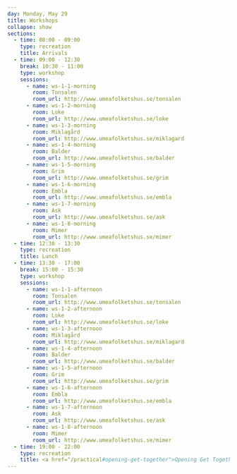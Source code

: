 ```yaml
---
day: Monday, May 29
title: Workshops
collapse: show
sections:
  - time: 08:00 - 09:00
    type: recreation
    title: Arrivals
  - time: 09:00 - 12:30
    break: 10:30 - 11:00
    type: workshop
    sessions:
      - name: ws-1-1-morning
        room: Tonsalen
        room_url: http://www.umeafolketshus.se/tonsalen
      - name: ws-1-2-morning
        room: Loke
        room_url: http://www.umeafolketshus.se/loke
      - name: ws-1-3-morning
        room: Miklagård
        room_url: http://www.umeafolketshus.se/miklagard
      - name: ws-1-4-morning
        room: Balder
        room_url: http://www.umeafolketshus.se/balder
      - name: ws-1-5-morning
        room: Grim
        room_url: http://www.umeafolketshus.se/grim
      - name: ws-1-6-morning
        room: Embla
        room_url: http://www.umeafolketshus.se/embla
      - name: ws-1-7-morning
        room: Ask
        room_url: http://www.umeafolketshus.se/ask
      - name: ws-1-8-morning
        room: Mimer
        room_url: http://www.umeafolketshus.se/mimer
  - time: 12:30 - 13:30
    type: recreation
    title: Lunch
  - time: 13:30 - 17:00
    break: 15:00 - 15:30
    type: workshop
    sessions:
      - name: ws-1-1-afternoon
        room: Tonsalen
        room_url: http://www.umeafolketshus.se/tonsalen
      - name: ws-1-2-afternoon
        room: Loke
        room_url: http://www.umeafolketshus.se/loke
      - name: ws-1-3-afternoon
        room: Miklagård
        room_url: http://www.umeafolketshus.se/miklagard
      - name: ws-1-4-afternoon
        room: Balder
        room_url: http://www.umeafolketshus.se/balder
      - name: ws-1-5-afternoon
        room: Grim
        room_url: http://www.umeafolketshus.se/grim
      - name: ws-1-6-afternoon
        room: Embla
        room_url: http://www.umeafolketshus.se/embla
      - name: ws-1-7-afternoon
        room: Ask
        room_url: http://www.umeafolketshus.se/ask
      - name: ws-1-8-afternoon
        room: Mimer
        room_url: http://www.umeafolketshus.se/mimer
  - time: 19:00 - 22:00
    type: recreation
    title: <a href="/practical#opening-get-together">Opening Get Together</a>
---
```

